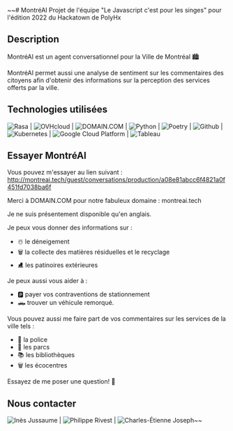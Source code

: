~~# MontréAI
Projet de l'équipe "Le Javascript c'est pour les singes" pour l'édition 2022 du Hackatown de PolyHx

## Description
MontréAI est un agent conversationnel pour la Ville de Montréal 🏙️

MontréAI permet aussi une analyse de sentiment sur les commentaires des citoyens afin d'obtenir des informations sur la perception des services offerts par la ville.

## Technologies utilisées
![Rasa](https://rasa.com) |
![OVHcloud](https://www.ovhcloud.com/fr-ca/) |
![DOMAIN.COM](https://www.domain.com) |
![Python](https://www.python.org) |
![Poetry](https://python-poetry.org) |
![Github](https://github.com) |
![Kubernetes](https://kubernetes.io/fr/) |
![Google Cloud Platform](https://cloud.google.com) |
![Tableau](https://www.tableau.com)

## Essayer MontréAI
Vous pouvez m'essayer au lien suivant : http://montreai.tech/guest/conversations/production/a08e81abcc6f4821a0f451fd7038ba6f

Merci à DOMAIN.COM pour notre fabuleux domaine : montreai.tech

Je ne suis présentement disponible qu'en anglais.

Je peux vous donner des informations sur :
- ☃️ le déneigement
- 🗑️ la collecte des matières résiduelles et le recyclage
- ⛸️ les patinoires extérieures

Je peux aussi vous aider à :
- 🅿️ payer vos contraventions de stationnement
- 🛻 trouver un véhicule remorqué.

Vous pouvez aussi me faire part de vos commentaires sur les services de la ville tels :
- 👮 la police
- 🌳 les parcs
- ‍📚 les bibliothèques
- 🗑 les écocentres

Essayez de me poser une question! 🙂

## Nous contacter
![Inès Jussaume](https://www.linkedin.com/in/ines-jussaume/) |
![Philippe Rivest](https://www.linkedin.com/in/philippe-rivest/) |
![Charles-Étienne Joseph](https://www.linkedin.com/in/charles-etienne-joseph/)~~
